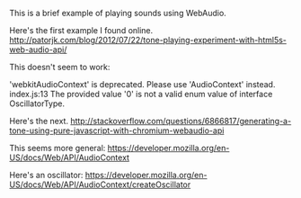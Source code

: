 This is a brief example of playing sounds using WebAudio.


Here's the first example I found online. 
http://patorjk.com/blog/2012/07/22/tone-playing-experiment-with-html5s-web-audio-api/

This doesn't seem to work: 

'webkitAudioContext' is deprecated. Please use 'AudioContext' instead.
index.js:13 The provided value '0' is not a valid enum value of interface OscillatorType.

Here's the next.
http://stackoverflow.com/questions/6866817/generating-a-tone-using-pure-javascript-with-chromium-webaudio-api

This seems more general:
https://developer.mozilla.org/en-US/docs/Web/API/AudioContext

Here's an oscillator:
https://developer.mozilla.org/en-US/docs/Web/API/AudioContext/createOscillator